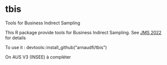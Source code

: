 # tbis
Tools for Business Indirect Sampling

This R package provide tools for Business Indirect Sampling. See [JMS 2022](http://jms-insee.fr/jms2022s30_3/) for details 


To use it : devtools::install_github("arnaudfi/tbis")

On AUS V3 (INSEE) à compléter
